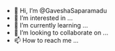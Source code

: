 - 👋 Hi, I’m @GaveshaSaparamadu
- 👀 I’m interested in ...
- 🌱 I’m currently learning ...
- 💞️ I’m looking to collaborate on ...
- 📫 How to reach me ...

<!---
GaveshaSaparamadu/GaveshaSaparamadu is a ✨ special ✨ repository because its `README.md` (this file) appears on your GitHub profile.
You can click the Preview link to take a look at your changes.
--->
